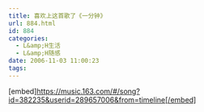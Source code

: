```yaml
---
title: 喜欢上这首歌了《一分钟》
url: 884.html
id: 884
categories:
  - L&amp;H生活
  - L&amp;H随感
date: 2006-11-03 11:00:23
tags:
---
```


[embed]https://music.163.com/#/song?id=382235&userid=289657006&from=timeline[/embed]